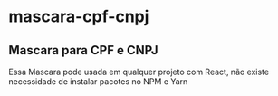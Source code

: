# mascara-cpf-cnpj
## Mascara para CPF e CNPJ

Essa Mascara pode usada em qualquer projeto com React, não existe necessidade de instalar pacotes no NPM e Yarn